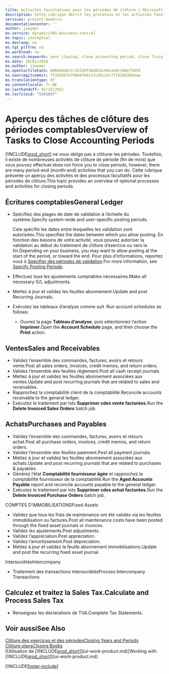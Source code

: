 ```yaml
---
title: Activités facultatives pour les périodes de clôture | Microsoft Docs
description: Cette rubrique décrit les processus et les activités facultatifs pour la clôture des périodes comptables dans Business Central.
services: project-madeira
documentationcenter: ''
author: jswymer
ms.service: dynamics365-business-central
ms.topic: conceptual
ms.devlang: na
ms.tgt_pltfrm: na
ms.workload: na
ms.search.keywords: year closing, close accounting period, close fiscal year, aging, creditor payments, vendor payments
ms.date: 10/01/2020
ms.author: jswymer
ms.openlocfilehash: 6066d0ddcfc32520f56d053c9624e8c1d8e7505d
ms.sourcegitcommit: ff2b55b7e790447e0c1fcd5c2ec7f7610338ebaa
ms.translationtype: HT
ms.contentlocale: fr-BE
ms.lasthandoff: 02/15/2021
ms.locfileid: "5391037"
---
```

# <a name="overview-of-tasks-to-close-accounting-periods"></a><span data-ttu-id="69a14-103">Aperçu des tâches de clôture des périodes comptables</span><span class="sxs-lookup"><span data-stu-id="69a14-103">Overview of Tasks to Close Accounting Periods</span></span>
[!INCLUDE[prod_short](includes/prod_short.md)] <span data-ttu-id="69a14-104">ne vous oblige pas à clôturer les périodes. Toutefois, il existe de nombreuses activités de clôture de période (fin de mois) que vous pouvez effectuer.</span><span class="sxs-lookup"><span data-stu-id="69a14-104">does not force you to close periods, however, there are many period-end (month-end) activities that you can do.</span></span> <span data-ttu-id="69a14-105">Cette rubrique présente un aperçu des activités et des processus facultatifs pour les périodes de clôture.</span><span class="sxs-lookup"><span data-stu-id="69a14-105">This topic provides an overview of optional processes and activities for closing periods.</span></span>  

## <a name="general-ledger"></a><span data-ttu-id="69a14-106">Écritures comptables</span><span class="sxs-lookup"><span data-stu-id="69a14-106">General Ledger</span></span>
* <span data-ttu-id="69a14-107">Spécifiez des plages de date de validation à l’échelle du système.</span><span class="sxs-lookup"><span data-stu-id="69a14-107">Specify system-wide and user-specific posting periods.</span></span>  

    <span data-ttu-id="69a14-108">Cela spécifie les dates entre lesquelles les validation sont autorisées.</span><span class="sxs-lookup"><span data-stu-id="69a14-108">This specifies the dates between which you allow posting.</span></span> <span data-ttu-id="69a14-109">En fonction des besoins de votre activité, vous pouvez autoriser la validation au début du traitement de clôture d’exercice ou vers la fin.</span><span class="sxs-lookup"><span data-stu-id="69a14-109">Depending on your business, you may want to allow posting at the start of the period, or toward the end.</span></span> <span data-ttu-id="69a14-110">Pour plus d’informations, reportez vous à [Spécifier des périodes de validation](finance-how-specify-posting-periods.md).</span><span class="sxs-lookup"><span data-stu-id="69a14-110">For more information, see [Specify Posting Periods](finance-how-specify-posting-periods.md).</span></span>  
* <span data-ttu-id="69a14-111">Effectuez tous les ajustements comptables nécessaires.</span><span class="sxs-lookup"><span data-stu-id="69a14-111">Make all necessary G/L adjustments.</span></span>  
* <span data-ttu-id="69a14-112">Mettez à jour et validez les feuilles abonnement.</span><span class="sxs-lookup"><span data-stu-id="69a14-112">Update and post Recurring Journals.</span></span>  
  <!--* Process Consolidations-->
* <span data-ttu-id="69a14-113">Exécutez les tableaux d’analyse comme suit :</span><span class="sxs-lookup"><span data-stu-id="69a14-113">Run account schedules as follows:</span></span>  
  * <span data-ttu-id="69a14-114">Ouvrez la page **Tableau d’analyse**, puis sélectionnez l’action **Imprimer**.</span><span class="sxs-lookup"><span data-stu-id="69a14-114">Open the **Account Schedule** page, and then choose the **Print** action.</span></span>  

## <a name="sales-and-receivables"></a><span data-ttu-id="69a14-115">Ventes</span><span class="sxs-lookup"><span data-stu-id="69a14-115">Sales and Receivables</span></span>
* <span data-ttu-id="69a14-116">Validez l’ensemble des commandes, factures, avoirs et retours vente.</span><span class="sxs-lookup"><span data-stu-id="69a14-116">Post all sales orders, invoices, credit memos, and return orders.</span></span>  
* <span data-ttu-id="69a14-117">Validez l’ensemble des feuilles règlement.</span><span class="sxs-lookup"><span data-stu-id="69a14-117">Post all cash receipt journals.</span></span>  
* <span data-ttu-id="69a14-118">Mettez à jour et validez les feuilles abonnement associées aux ventes.</span><span class="sxs-lookup"><span data-stu-id="69a14-118">Update and post recurring journals that are related to sales and receivables.</span></span>  
* <span data-ttu-id="69a14-119">Rapprochez la comptabilité client de la comptabilité.</span><span class="sxs-lookup"><span data-stu-id="69a14-119">Reconcile accounts receivable to the general ledger.</span></span>  
* <span data-ttu-id="69a14-120">Exécutez le traitement par lots **Supprimer cdes vente facturées**.</span><span class="sxs-lookup"><span data-stu-id="69a14-120">Run the **Delete Invoiced Sales Orders** batch job.</span></span>  

## <a name="purchases-and-payables"></a><span data-ttu-id="69a14-121">Achats</span><span class="sxs-lookup"><span data-stu-id="69a14-121">Purchases and Payables</span></span>
* <span data-ttu-id="69a14-122">Validez l’ensemble des commandes, factures, avoirs et retours achat.</span><span class="sxs-lookup"><span data-stu-id="69a14-122">Post all purchase orders, invoices, credit memos, and return orders.</span></span>  
* <span data-ttu-id="69a14-123">Validez l’ensemble des feuilles paiement.</span><span class="sxs-lookup"><span data-stu-id="69a14-123">Post all payment journals.</span></span>  
* <span data-ttu-id="69a14-124">Mettez à jour et validez les feuilles abonnement associées aux achats.</span><span class="sxs-lookup"><span data-stu-id="69a14-124">Update and post recurring journals that are related to purchases & payables.</span></span>  
* <span data-ttu-id="69a14-125">Générez l’état **Comptabilité fournisseur âgée** et rapprochez la comptabilité fournisseur de la comptabilité.</span><span class="sxs-lookup"><span data-stu-id="69a14-125">Run the **Aged Accounts Payable** report and reconcile accounts payable to the general ledger.</span></span>  
* <span data-ttu-id="69a14-126">Exécutez le traitement par lots **Supprimer cdes achat facturées**.</span><span class="sxs-lookup"><span data-stu-id="69a14-126">Run the **Delete Invoiced Purchase Orders** batch job.</span></span>  

<span data-ttu-id="69a14-127">COMPTES D’IMMOBILISATIONS</span><span class="sxs-lookup"><span data-stu-id="69a14-127">Fixed Assets</span></span>
* <span data-ttu-id="69a14-128">Validez que tous les frais de maintenance ont été validés via les feuilles immobilisation ou factures.</span><span class="sxs-lookup"><span data-stu-id="69a14-128">Post all maintenance costs have been posted through the fixed asset journals or invoices.</span></span>
* <span data-ttu-id="69a14-129">Validez les ajustements.</span><span class="sxs-lookup"><span data-stu-id="69a14-129">Post adjustments.</span></span>
* <span data-ttu-id="69a14-130">Validez l’appréciation.</span><span class="sxs-lookup"><span data-stu-id="69a14-130">Post appreciation.</span></span>
* <span data-ttu-id="69a14-131">Validez l’amortissement.</span><span class="sxs-lookup"><span data-stu-id="69a14-131">Post depreciation.</span></span>
* <span data-ttu-id="69a14-132">Mettez à jour et validez la feuille abonnement immobilisations.</span><span class="sxs-lookup"><span data-stu-id="69a14-132">Update and post the recurring fixed asset journal.</span></span>

<span data-ttu-id="69a14-133">Intersociétés</span><span class="sxs-lookup"><span data-stu-id="69a14-133">Intercompany</span></span>
* <span data-ttu-id="69a14-134">Traitement des transactions intersociétés</span><span class="sxs-lookup"><span data-stu-id="69a14-134">Process Intercompany Transactions</span></span>

## <a name="calculate-and-process-sales-tax"></a><span data-ttu-id="69a14-135">Calculez et traitez la Sales Tax.</span><span class="sxs-lookup"><span data-stu-id="69a14-135">Calculate and Process Sales Tax</span></span>
* <span data-ttu-id="69a14-136">Renseignez les déclarations de TVA.</span><span class="sxs-lookup"><span data-stu-id="69a14-136">Complete Tax Statements.</span></span>  

## <a name="see-also"></a><span data-ttu-id="69a14-137">Voir aussi</span><span class="sxs-lookup"><span data-stu-id="69a14-137">See Also</span></span>
[<span data-ttu-id="69a14-138">Clôture des exercices et des périodes</span><span class="sxs-lookup"><span data-stu-id="69a14-138">Closing Years and Periods</span></span>](year-close-years-periods.md)  
[<span data-ttu-id="69a14-139">Clôture plans</span><span class="sxs-lookup"><span data-stu-id="69a14-139">Closing Books</span></span>](year-close-books.md)  
<span data-ttu-id="69a14-140">[Utilisation de [!INCLUDE[prod_short](includes/prod_short.md)]](ui-work-product.md)</span><span class="sxs-lookup"><span data-stu-id="69a14-140">[Working with [!INCLUDE[prod_short](includes/prod_short.md)]](ui-work-product.md)</span></span>


[!INCLUDE[footer-include](includes/footer-banner.md)]